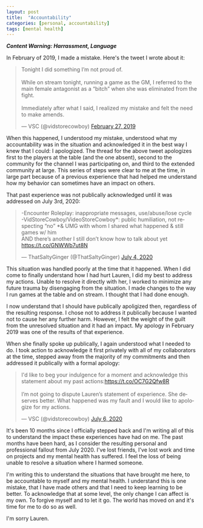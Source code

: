 ```yaml
---
layout: post
title:  "Accountability"
categories: [personal, accountability]
tags: [mental health]
---
```


***Content Warning: Harrassment, Language***

In February of 2019, I made a mistake. Here's the tweet I wrote about it:

<blockquote class="twitter-tweet"><p lang="en" dir="ltr">Tonight I did something I’m not proud of.<br><br>While on stream tonight, running a game as the GM, I referred to the main female antagonist as a “bitch” when she was eliminated from the fight.<br><br>Immediately after what I said, I realized my mistake and felt the need to make amends.</p>&mdash; VSC (@vidstorecowboy) <a href="https://twitter.com/vidstorecowboy/status/1100605982499958784?ref_src=twsrc%5Etfw">February 27, 2019</a></blockquote> <script async src="https://platform.twitter.com/widgets.js" charset="utf-8"></script>

When this happened, I understood my mistake, understood what my accountability was in the situation and acknowledged it in the best way I knew that I could: I apologized. The thread for the above tweet apologizes first to the players at the table (and the one absent), second to the community for the channel I was participating on, and third to the extended community at large. This series of steps were clear to me at the time, in large part because of a previous experience that had helped me understand how my behavior can sometimes have an impact on others.

That past experience was not publically acknowledged until it was addressed on July 3rd, 2020:

<blockquote class="twitter-tweet"><p lang="en" dir="ltr">-Encounter Roleplay: inappropriate messages, use/abuse/lose cycle<br>-VidStoreCowboy/VideoStoreCowboy*: public humiliation, not respecting “no” *&amp; UMG with whom I shared what happened &amp; still games w/ him<br>AND there’s another I still don’t know how to talk about yet <a href="https://t.co/GNWWb7ut8N">https://t.co/GNWWb7ut8N</a></p>&mdash; ThatSaltyGinger (@ThatSaltyGinger) <a href="https://twitter.com/ThatSaltyGinger/status/1279233531156115457?ref_src=twsrc%5Etfw">July 4, 2020</a></blockquote> <script async src="https://platform.twitter.com/wigets.js" charset="utf-8"></script>

This situation was handled poorly at the time that it happened. When I did come to finally understand how I had hurt Lauren, I did my best to address my actions. Unable to resolve it directly with her, I worked to minimize any future trauma by disengaging from the situation. I made changes to the way I run games at the table and on stream. I thought that I had done enough.

I now understand that I should have publically apoligized then, regardless of the resulting response. I chose not to address it publically because I wanted not to cause her any further harm. However, I felt the weight of the guilt from the unresolved situation and it had an impact. My apology in February 2019 was one of the results of that experience.

When she finally spoke up publically, I again understood what I needed to do. I took action to acknowledge it first privately with all of my collaborators at the time, stepped away from the majority of my commitments and then addressed it publically with a formal apology:

<blockquote class="twitter-tweet"><p lang="en" dir="ltr">I&#39;d like to beg your indulgence for a moment and acknowledge this statement about my past actions:<a href="https://t.co/OC7G2Qfw8R">https://t.co/OC7G2Qfw8R</a><br><br>I’m not going to dispute Lauren’s statement of experience. She deserves better. What happened was my fault and I would like to apologize for my actions.</p>&mdash; VSC (@vidstorecowboy) <a href="https://twitter.com/vidstorecowboy/status/1280064079353180160?ref_src=twsrc%5Etfw">July 6, 2020</a></blockquote> <script async src="https://platform.twitter.com/widgets.js" charset="utf-8"></script>

It's been 10 months since I officially stepped back and I'm writing all of this to understand the impact these experiences have had on me. The past months have been hard, as I consider the resulting personal and professional fallout from July 2020. I've lost friends, I've lost work and time on projects and my mental health has suffered. I feel the loss of being unable to resolve a situation where I harmed someone.

I'm writing this to understand the situations that have brought me here, to be accountable to myself and my mental health. I understand this is one mistake, that I have made others and that I need to keep learning to be better. To acknowledge that at some level, the only change I can affect is my own. To forgive myself and to let it go. The world has moved on and it's time for me to do so as well.

I'm sorry Lauren.

